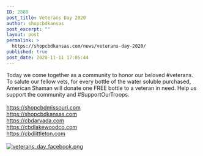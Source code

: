 ```yaml
---
ID: 2888
post_title: Veterans Day 2020
author: shopcbdkansas
post_excerpt: ""
layout: post
permalink: >
  https://shopcbdkansas.com/news/veterans-day-2020/
published: true
post_date: 2020-11-11 17:05:44
---
```

<html><head></head><body>
Today we come together as a community to honor our beloved #veterans. To salute our fellow vets, for every bottle of the water soluble purchased, American Shaman will donate one FREE bottle to a veteran in need. Help us support the community and #SupportOurTroops. <br /><br /><a href="https://shopcbdmissouri.com">https://shopcbdmissouri.com</a><span> </span><br /><a href="https://shopcbdkansas.com">https://shopcbdkansas.com</a><span> </span><br /><a href="https://cbdarvada.com">https://cbdarvada.com</a><span> </span><br /><a href="https://cbdlakewoodco.com">https://cbdlakewoodco.com</a><span> </span><br /><a href="https://cbdlittleton.com">https://cbdlittleton.com</a><span> </span>
</body>
</html><br/><br/><a href="https://snd-videos.s3.amazonaws.com/288012/1605139396057.png"  title="veterans_day_facebook.png" ><img src="https://snd-videos.s3.amazonaws.com/288012/1605139396057.png" alt="veterans_day_facebook.png" title="veterans_day_facebook.png" /></a>